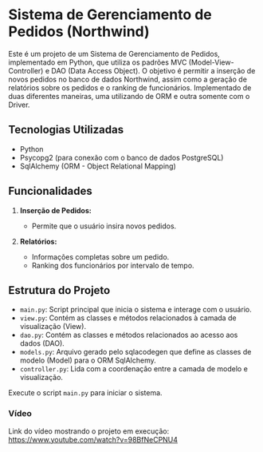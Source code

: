 # Sistema de Gerenciamento de Pedidos (Northwind)

Este é um projeto de um Sistema de Gerenciamento de Pedidos, implementado em Python, que utiliza os padrões MVC (Model-View-Controller) e DAO (Data Access Object). O objetivo é permitir a inserção de novos pedidos no banco de dados Northwind, assim como a geração de relatórios sobre os pedidos e o ranking de funcionários. Implementado de duas diferentes maneiras, uma utilizando de ORM e outra somente com o Driver.

## Tecnologias Utilizadas

- Python
- Psycopg2 (para conexão com o banco de dados PostgreSQL)
- SqlAlchemy (ORM - Object Relational Mapping)

## Funcionalidades

1. **Inserção de Pedidos:**
   - Permite que o usuário insira novos pedidos.

2. **Relatórios:**
   - Informações completas sobre um pedido.
   - Ranking dos funcionários por intervalo de tempo.

## Estrutura do Projeto

- `main.py`: Script principal que inicia o sistema e interage com o usuário.
- `view.py`: Contém as classes e métodos relacionados à camada de visualização (View).
- `dao.py`: Contém as classes e métodos relacionados ao acesso aos dados (DAO).
- `models.py`: Arquivo gerado pelo sqlacodegen que define as classes de modelo (Model) para o ORM SqlAlchemy.
- `controller.py`: Lida com a coordenação entre a camada de modelo e visualização.

Execute o script `main.py` para iniciar o sistema.

### Vídeo

Link do vídeo mostrando o projeto em execução: https://www.youtube.com/watch?v=98BfNeCPNU4
